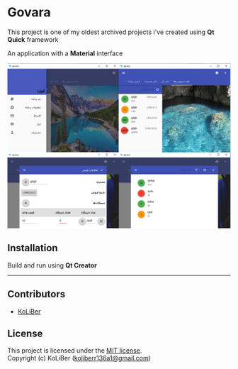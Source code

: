 # Govara

This project is one of my oldest archived projects i've created using **Qt Quick** framework

An application with a **Material** interface

![Demo](assets/demo.png)

## Installation

Build and run using **Qt Creator**

---

## Contributors

-   [KoLiBer](https://www.linkedin.com/in/mohammad-hosein-nemati-665b1813b/)

## License

This project is licensed under the [MIT license](LICENSE.md).  
Copyright (c) KoLiBer (koliberr136a1@gmail.com)
